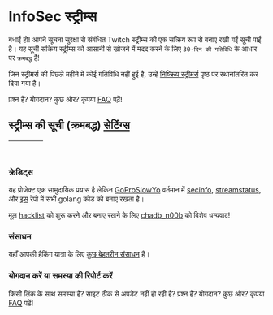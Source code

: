 # InfoSec स्ट्रीम्स

बधाई हो! आपने सूचना सुरक्षा से संबंधित Twitch स्ट्रीम्स की एक सक्रिय रूप से बनाए रखी गई सूची पाई है। यह सूची सक्रिय स्ट्रीम्स को आसानी से खोजने में मदद करने के लिए `30-दिन की गतिविधि` के आधार पर `क्रमबद्ध` है!

जिन स्ट्रीमर्स की पिछले महीने में कोई गतिविधि नहीं हुई है, उन्हें [निष्क्रिय स्ट्रीमर्स](/hi/inactive) पृष्ठ पर स्थानांतरित कर दिया गया है।

प्रश्न हैं? योगदान? कुछ और? कृपया [FAQ](/hi/faq) पढ़ें!

## स्ट्रीम्स की सूची (क्रमबद्ध) <a href="#" class="btn" id="settings-button">सेटिंग्स</a>

&nbsp; | <i class="fas fa-headset"></i> | <i class="fas fa-external-link-alt"></i> | <i class="fas fa-comment-dots"></i>
---: | --- | :--- | :---

### क्रेडिट्स

यह प्रोजेक्ट एक सामुदायिक प्रयास है लेकिन [GoProSlowYo](https://twitch.tv/goproslowyo) वर्तमान में [secinfo](https://github.com/infosecstreams/secinfo), [streamstatus](https://github.com/infosecstreams/streamstatus), और [इस](https://github.com/infosecstreams/infosecstreams.github.io) रेपो में सभी golang कोड को बनाए रखता है।

मूल [hacklist](https://docs.google.com/spreadsheets/d/e/2PACX-1vR_YY0A7i8-E0mRXJmCZTxARcZPm77dAV7funlMadAK2SliG0sWfdRUMlQ3DQux7WfqKD_JuVa-1I73/pubhtml) को शुरू करने और बनाए रखने के लिए [chadb_n00b](https://twitch.tv/chadb_n00b) को विशेष धन्यवाद!

### संसाधन

यहाँ आपकी हैकिंग यात्रा के लिए [कुछ बेहतरीन संसाधन](/hi/resources) हैं।

### योगदान करें या समस्या की रिपोर्ट करें

किसी लिंक के साथ समस्या है? साइट ठीक से अपडेट नहीं हो रही है? प्रश्न हैं? योगदान? कुछ और? कृपया [FAQ](/hi/faq) पढ़ें!

<script src="../js/sort.js" async="" defer=""></script>
<script defer data-domain="infosecstreams.github.io" src="https://p.infosecstreams.com/js/plausible.outbound-links.js"></script>
<script src="https://cdnjs.cloudflare.com/ajax/libs/font-awesome/6.4.0/js/brands.min.js" integrity="sha512-KYlRezs7yAa59UnX6zAvY7I96Te02kycQn02Sr6FU/fBpxcXAwumRe5DHVrqVnWTt9HY/PktrAPZzSe9UE1Yxg==" crossorigin="anonymous" referrerpolicy="no-referrer"></script>
<script src="https://cdnjs.cloudflare.com/ajax/libs/font-awesome/6.4.0/js/solid.min.js" integrity="sha512-apZ8JDL5kA1iqvafDdTymV4FWUlJd8022mh46oEMMd/LokNx9uVAzhHk5gRll+JBE6h0alB2Upd3m+ZDAofbaQ==" crossorigin="anonymous" referrerpolicy="no-referrer"></script>
<script src="https://cdnjs.cloudflare.com/ajax/libs/font-awesome/6.4.0/js/fontawesome.min.js" integrity="sha512-c41hNYfKMuxafVVmh5X3N/8DiGFFAV/tU2oeNk+upk/dfDAdcbx5FrjFOkFhe4MOLaKlujjkyR4Yn7vImrXjzQ==" crossorigin="anonymous" referrerpolicy="no-referrer"></script>
